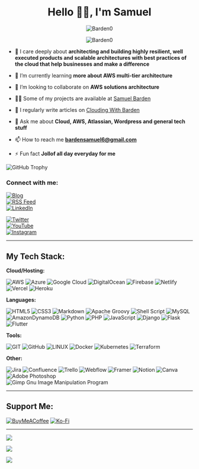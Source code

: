 <h1 align="center">Hello 👋🏿, I'm Samuel</h1>

<p align="center"> <img src="https://readme-typing-svg.herokuapp.com?font=Fira+Code&pause=1000&center=true&width=435&lines=AWS+Solutions+Architect;Atlassian+Developer;Wordpress+Developer" alt="Barden0" /> </p>

<p align="center"> <img src="https://komarev.com/ghpvc/?username=barden0&label=Profile%20views&color=0e75b6&style=flat" alt="Barden0" /> </p>


- 🔭 I care deeply about **architecting and building highly resilient, well executed products and scalable architectures with best practices of the cloud that help businesses and make a difference**

- 🌱 I’m currently learning **more about AWS multi-tier architecture**

- 👯 I’m looking to collaborate on **AWS solutions architecture**

- 👨‍💻 Some of my projects are available at [Samuel Barden](https://samuelbarden.com/works)

- 📝 I regularly write articles on [Clouding With Barden](https://blog.samuelbarden.com)

- 💬 Ask me about **Cloud, AWS, Atlassian, Wordpress and general tech stuff**

- 📫 How to reach me **bardensamuel6@gmail.com**

- ⚡ Fun fact **Jollof all day everyday for me**


<p align="left"> <img src="https://github-profile-trophy.vercel.app/?username=Barden0&theme=radical&no-frame=false&no-bg=false&margin-w=4&row=4&column=4" alt="GitHub Trophy" /> </p>


### Connect with me:
[![Blog](https://img.shields.io/badge/My-Blog-%230077B5.svg?logo=globe&logoColor=white)](https://blog.samuelbarden.com/)  
[![RSS Feed](https://img.shields.io/badge/RSS-Feed-%230077B5.svg?logo=globe&logoColor=white)](https://blog.samuelbarden.com/feed)  
[![LinkedIn](https://img.shields.io/badge/LinkedIn-%230077B5.svg?logo=linkedin&logoColor=white)](https://linkedin.com/in/samuel-barden) <br>

[![Twitter](https://img.shields.io/badge/Twitter-%231DA1F2.svg?logo=Twitter&logoColor=white)](https://twitter.com/sbarden_)   
[![YouTube](https://img.shields.io/badge/YouTube-%23FF0000.svg?logo=YouTube&logoColor=white)](https://youtube.com/@cloudingwithbarden)  
[![Instagram](https://img.shields.io/badge/Instagram-%23E4405F.svg?logo=Instagram&logoColor=white)](https://instagram.com/sbarden_)


----------------------------------------

## My Tech Stack:

**Cloud/Hosting:** <br>
<p>
  
![AWS](https://img.shields.io/badge/AWS-%23FF9900.svg?style=for-the-badge&logo=amazon-aws&logoColor=white) 
![Azure](https://img.shields.io/badge/azure-%230072C6.svg?style=for-the-badge&logo=azure-devops&logoColor=white) 
![Google Cloud](https://img.shields.io/badge/Google%20Cloud-%234285F4.svg?style=for-the-badge&logo=google-cloud&logoColor=white) 
![DigitalOcean](https://img.shields.io/badge/DigitalOcean-%230167ff.svg?style=for-the-badge&logo=digitalOcean&logoColor=white)
![Firebase](https://img.shields.io/badge/firebase-%23039BE5.svg?style=for-the-badge&logo=firebase) 
![Netlify](https://img.shields.io/badge/netlify-%23000000.svg?style=for-the-badge&logo=netlify&logoColor=#00C7B7) 
![Vercel](https://img.shields.io/badge/vercel-%23000000.svg?style=for-the-badge&logo=vercel&logoColor=white)
![Heroku](https://img.shields.io/badge/heroku-%23430098.svg?style=for-the-badge&logo=heroku&logoColor=white) 

</p>

**Languages:** <br>
<p>
  
![HTML5](https://img.shields.io/badge/html5-%23E34F26.svg?style=for-the-badge&logo=html5&logoColor=white) 
![CSS3](https://img.shields.io/badge/css3-%231572B6.svg?style=for-the-badge&logo=css3&logoColor=white) 
![Markdown](https://img.shields.io/badge/markdown-%23000000.svg?style=for-the-badge&logo=markdown&logoColor=white) 
![Apache Groovy](https://img.shields.io/badge/Apache%20Groovy-4298B8.svg?style=for-the-badge&logo=Apache+Groovy&logoColor=white) 
![Shell Script](https://img.shields.io/badge/shell_script-%23121011.svg?style=for-the-badge&logo=gnu-bash&logoColor=white) 
![MySQL](https://img.shields.io/badge/mysql-%2300f.svg?style=for-the-badge&logo=mysql&logoColor=white) 
![AmazonDynamoDB](https://img.shields.io/badge/Amazon%20DynamoDB-4053D6?style=for-the-badge&logo=Amazon%20DynamoDB&logoColor=white) 
![Python](https://img.shields.io/badge/python-3670A0?style=for-the-badge&logo=python&logoColor=ffdd54) 
![PHP](https://img.shields.io/badge/php-%23777BB4.svg?style=for-the-badge&logo=php&logoColor=white) 
![JavaScript](https://img.shields.io/badge/javascript-%23323330.svg?style=for-the-badge&logo=javascript&logoColor=%23F7DF1E) 
![Django](https://img.shields.io/badge/django-%23092E20.svg?style=for-the-badge&logo=django&logoColor=white) 
![Flask](https://img.shields.io/badge/flask-%23000.svg?style=for-the-badge&logo=flask&logoColor=white) 
![Flutter](https://img.shields.io/badge/Flutter-%2302569B.svg?style=for-the-badge&logo=Flutter&logoColor=white) 
  
</p>

**Tools:** <br>
<p>
  
![GIT](https://img.shields.io/badge/Git-fc6d26?style=for-the-badge&logo=git&logoColor=white) 
![GitHub](https://img.shields.io/badge/GitHub-%23121011.svg?style=for-the-badge&logo=github&logoColor=white) 
![LINUX](https://img.shields.io/badge/Linux-FCC624?style=for-the-badge&logo=linux&logoColor=black) 
![Docker](https://img.shields.io/badge/docker-%230db7ed.svg?style=for-the-badge&logo=docker&logoColor=white) 
![Kubernetes](https://img.shields.io/badge/kubernetes-%23326ce5.svg?style=for-the-badge&logo=kubernetes&logoColor=white) 
![Terraform](https://img.shields.io/badge/terraform-%235835CC.svg?style=for-the-badge&logo=terraform&logoColor=white) 

</p>

**Other:** <br>
<p>
  
![Jira](https://img.shields.io/badge/jira-%230A0FFF.svg?style=for-the-badge&logo=jira&logoColor=white) 
![Confluence](https://img.shields.io/badge/confluence-%23172BF4.svg?style=for-the-badge&logo=confluence&logoColor=white) 
![Trello](https://img.shields.io/badge/Trello-%23026AA7.svg?style=for-the-badge&logo=Trello&logoColor=white) 
![Webflow](https://img.shields.io/badge/Webflow-4353FF?style=for-the-badge&logo=webflow&logoColor=white) 
![Framer](https://img.shields.io/badge/Framer-black?style=for-the-badge&logo=framer&logoColor=blue) 
![Notion](https://img.shields.io/badge/Notion-%23000000.svg?style=for-the-badge&logo=notion&logoColor=white) 
![Canva](https://img.shields.io/badge/Canva-%2300C4CC.svg?style=for-the-badge&logo=Canva&logoColor=white) 
![Adobe Photoshop](https://img.shields.io/badge/adobephotoshop-%2331A8FF.svg?style=for-the-badge&logo=adobephotoshop&logoColor=white) 	
![Gimp Gnu Image Manipulation Program](https://img.shields.io/badge/Gimp-657D8B?style=for-the-badge&logo=gimp&logoColor=FFFFFF) 

</p>


--------------------------------------------------

## Support Me:
[![BuyMeACoffee](https://img.shields.io/badge/Buy%20Me%20a%20Coffee-ffdd00?style=for-the-badge&logo=buy-me-a-coffee&logoColor=black)](https://buymeacoffee.com/vidon) 
[![Ko-Fi](https://img.shields.io/badge/Ko--fi-F16061?style=for-the-badge&logo=ko-fi&logoColor=white)](https://ko-fi.com/vidon) 

--------------------------------------------------------------------

![](https://github-readme-stats.vercel.app/api?username=barden0&theme=vue-dark&hide_border=true&include_all_commits=true&count_private=true)<br/>

![](https://github-readme-streak-stats.herokuapp.com/?user=barden0&theme=vue-dark&hide_border=true)<br/>

![](https://github-readme-stats.vercel.app/api/top-langs/?username=barden0&theme=vue-dark&hide_border=true&include_all_commits=true&count_private=true&layout=compact)




<!--
| Cloud         | Languages     | Tools         | Other         |
| ------------- | ------------- | ------------- | ------------- |
| ![AWS](https://img.shields.io/badge/AWS-%23FF9900.svg?style=for-the-badge&logo=amazon-aws&logoColor=white) | ![HTML5](https://img.shields.io/badge/html5-%23E34F26.svg?style=for-the-badge&logo=html5&logoColor=white) | ![GIT](https://img.shields.io/badge/Git-fc6d26?style=for-the-badge&logo=git&logoColor=white) | ![Jira](https://img.shields.io/badge/jira-%230A0FFF.svg?style=for-the-badge&logo=jira&logoColor=white) |
| ![Azure](https://img.shields.io/badge/azure-%230072C6.svg?style=for-the-badge&logo=azure-devops&logoColor=white) | ![CSS3](https://img.shields.io/badge/css3-%231572B6.svg?style=for-the-badge&logo=css3&logoColor=white) | ![GitHub](https://img.shields.io/badge/GitHub-%23121011.svg?style=for-the-badge&logo=github&logoColor=white) | ![Confluence](https://img.shields.io/badge/confluence-%23172BF4.svg?style=for-the-badge&logo=confluence&logoColor=white) |
| ![Google Cloud](https://img.shields.io/badge/Google%20Cloud-%234285F4.svg?style=for-the-badge&logo=google-cloud&logoColor=white) | ![Markdown](https://img.shields.io/badge/markdown-%23000000.svg?style=for-the-badge&logo=markdown&logoColor=white) | ![LINUX](https://img.shields.io/badge/Linux-FCC624?style=for-the-badge&logo=linux&logoColor=black) | ![Trello](https://img.shields.io/badge/Trello-%23026AA7.svg?style=for-the-badge&logo=Trello&logoColor=white) |
| ![DigitalOcean](https://img.shields.io/badge/DigitalOcean-%230167ff.svg?style=for-the-badge&logo=digitalOcean&logoColor=white) | ![Apache Groovy](https://img.shields.io/badge/Apache%20Groovy-4298B8.svg?style=for-the-badge&logo=Apache+Groovy&logoColor=white) | ![Docker](https://img.shields.io/badge/docker-%230db7ed.svg?style=for-the-badge&logo=docker&logoColor=white) | ![Webflow](https://img.shields.io/badge/Webflow-4353FF?style=for-the-badge&logo=webflow&logoColor=white) |
| ![Firebase](https://img.shields.io/badge/firebase-%23039BE5.svg?style=for-the-badge&logo=firebase) | ![Shell Script](https://img.shields.io/badge/shell_script-%23121011.svg?style=for-the-badge&logo=gnu-bash&logoColor=white) | ![Kubernetes](https://img.shields.io/badge/kubernetes-%23326ce5.svg?style=for-the-badge&logo=kubernetes&logoColor=white) | ![Framer](https://img.shields.io/badge/Framer-black?style=for-the-badge&logo=framer&logoColor=blue) |
| ![Heroku](https://img.shields.io/badge/heroku-%23430098.svg?style=for-the-badge&logo=heroku&logoColor=white) | ![MySQL](https://img.shields.io/badge/mysql-%2300f.svg?style=for-the-badge&logo=mysql&logoColor=white) | ![Terraform](https://img.shields.io/badge/terraform-%235835CC.svg?style=for-the-badge&logo=terraform&logoColor=white) | ![Notion](https://img.shields.io/badge/Notion-%23000000.svg?style=for-the-badge&logo=notion&logoColor=white) |
| ![Netlify](https://img.shields.io/badge/netlify-%23000000.svg?style=for-the-badge&logo=netlify&logoColor=#00C7B7) | ![AmazonDynamoDB](https://img.shields.io/badge/Amazon%20DynamoDB-4053D6?style=for-the-badge&logo=Amazon%20DynamoDB&logoColor=white) | ![Canva](https://img.shields.io/badge/Canva-%2300C4CC.svg?style=for-the-badge&logo=Canva&logoColor=white) | ![Adobe Photoshop](https://img.shields.io/badge/adobephotoshop-%2331A8FF.svg?style=for-the-badge&logo=adobephotoshop&logoColor=white) |
| ![Vercel](https://img.shields.io/badge/vercel-%23000000.svg?style=for-the-badge&logo=vercel&logoColor=white) | ![Python](https://img.shields.io/badge/python-3670A0?style=for-the-badge&logo=python&logoColor=ffdd54) | | ![Gimp Gnu Image Manipulation Program](https://img.shields.io/badge/Gimp-657D8B?style=for-the-badge&logo=gimp&logoColor=FFFFFF) |
| | ![PHP](https://img.shields.io/badge/php-%23777BB4.svg?style=for-the-badge&logo=php&logoColor=white) | | |
| | ![JavaScript](https://img.shields.io/badge/javascript-%23323330.svg?style=for-the-badge&logo=javascript&logoColor=%23F7DF1E) | | |
| | ![Django](https://img.shields.io/badge/django-%23092E20.svg?style=for-the-badge&logo=django&logoColor=white) | | |
| | ![Flask](https://img.shields.io/badge/flask-%23000.svg?style=for-the-badge&logo=flask&logoColor=white) | | |
| | ![Flutter](https://img.shields.io/badge/Flutter-%2302569B.svg?style=for-the-badge&logo=Flutter&logoColor=white) | | |
-->



